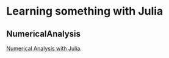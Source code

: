# Learning something with Julia

## NumericalAnalysis

[Numerical Analysis with Julia](http://fsu.digital.flvc.org/islandora/object/fsu%3A657877).
